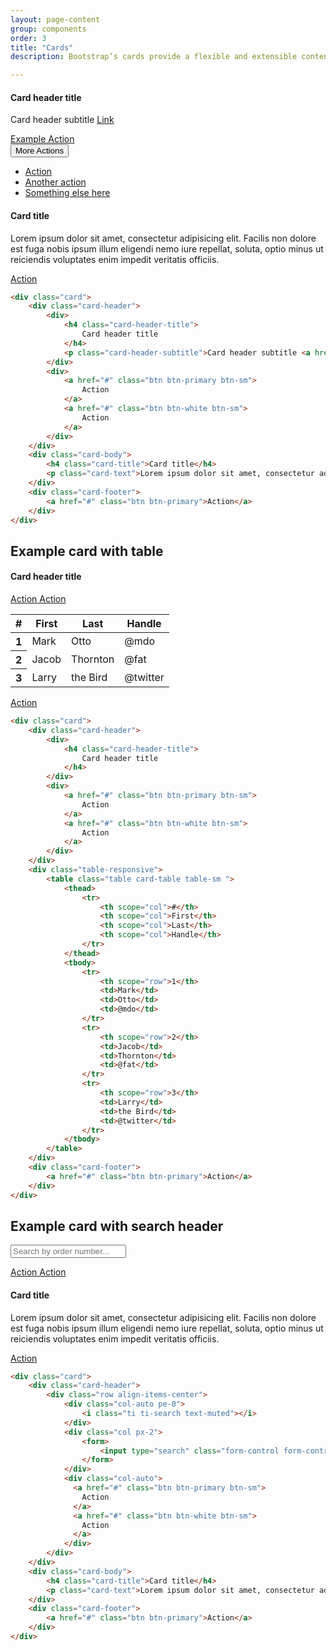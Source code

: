 ```yaml
---
layout: page-content
group: components
order: 3
title: "Cards"
description: Bootstrap’s cards provide a flexible and extensible content container with multiple variants and options. Please read the official <a href="https://getbootstrap.com/docs/5.2/components/card/" target="_blank">Bootstrap documentation</a> for a full list of options.

---
```


<div class=" mb-5">
<div class="card">
<div class="card-header">
  <div>
    <h4 class="card-header-title">
      Card header title
    </h4>
    <p class="card-header-subtitle">Card header subtitle <a href="#">Link</a></p>
  </div>
   <div class="d-flex">
      <a href="#" class="btn btn-white btn-sm me-2">
        Example Action
      </a>
     <div class="dropdown">
        <button class="btn btn-sm btn-white dropdown-toggle" type="button" id="dropdownMenuButton1" data-bs-toggle="dropdown" aria-expanded="false">
            More Actions
        </button>
        <ul class="dropdown-menu dropdown-menu-end" aria-labelledby="dropdownMenuButton1">
            <li><a class="dropdown-item" href="#">Action</a></li>
            <li><a class="dropdown-item" href="#">Another action</a></li>
            <li><a class="dropdown-item" href="#">Something else here</a></li>
        </ul>
        </div>
    </div>
</div>
<div class="card-body">
<h4 class="card-title">Card title</h4>
<p class="card-text">Lorem ipsum dolor sit amet, consectetur adipisicing elit. Facilis non dolore est fuga nobis ipsum illum eligendi nemo iure repellat, soluta, optio minus ut reiciendis voluptates enim impedit veritatis officiis.</p>
</div>
<div class="card-footer">
<a href="#" class="btn btn-primary">Action</a>
</div>
</div>
</div>

<div class=" mb-5">
<div class="card">

<div class="card-body" markdown="1">

```html
<div class="card">
    <div class="card-header">
        <div>
            <h4 class="card-header-title">
                Card header title
            </h4>
            <p class="card-header-subtitle">Card header subtitle <a href="#">Link</a></p>
        </div>
        <div>
            <a href="#" class="btn btn-primary btn-sm">
                Action
            </a>
            <a href="#" class="btn btn-white btn-sm">
                Action
            </a>
        </div>
    </div>
    <div class="card-body">
        <h4 class="card-title">Card title</h4>
        <p class="card-text">Lorem ipsum dolor sit amet, consectetur adipisicing elit. Facilis non dolore est fuga nobis ipsum illum eligendi nemo iure repellat, soluta, optio minus ut reiciendis voluptates enim impedit veritatis officiis.</p>
    </div>
    <div class="card-footer">
        <a href="#" class="btn btn-primary">Action</a>
    </div>
</div>
```

</div>
</div>
</div>


## Example card with table

<div class=" mb-5">
<div class="card">
<div class="card-header">
  <div>
    <h4 class="card-header-title">
      Card header title
    </h4>
  </div>
  <div>
    <a href="#" class="btn btn-primary btn-sm">
      Action
    </a>
    <a href="#" class="btn btn-white btn-sm">
      Action
    </a>
  </div>
</div>
<div class="table-responsive">
      <table class="table card-table table-sm ">
        <thead>
          <tr>
            <th scope="col">#</th>
            <th scope="col">First</th>
            <th scope="col">Last</th>
            <th scope="col">Handle</th>
          </tr>
        </thead>
        <tbody>
          <tr>
            <th scope="row">1</th>
            <td>Mark</td>
            <td>Otto</td>
            <td>@mdo</td>
          </tr>
          <tr>
            <th scope="row">2</th>
            <td>Jacob</td>
            <td>Thornton</td>
            <td>@fat</td>
          </tr>
          <tr>
            <th scope="row">3</th>
            <td>Larry</td>
            <td>the Bird</td>
            <td>@twitter</td>
          </tr>
        </tbody>
      </table>
    </div>
<div class="card-footer">
<a href="#" class="btn btn-primary">Action</a>
</div>
</div>
</div>

<div class=" mb-5">
<div class="card">

<div class="card-body" markdown="1">

```html
<div class="card">
    <div class="card-header">
        <div>
            <h4 class="card-header-title">
                Card header title
            </h4>
        </div>
        <div>
            <a href="#" class="btn btn-primary btn-sm">
                Action
            </a>
            <a href="#" class="btn btn-white btn-sm">
                Action
            </a>
        </div>
    </div>
    <div class="table-responsive">
        <table class="table card-table table-sm ">
            <thead>
                <tr>
                    <th scope="col">#</th>
                    <th scope="col">First</th>
                    <th scope="col">Last</th>
                    <th scope="col">Handle</th>
                </tr>
            </thead>
            <tbody>
                <tr>
                    <th scope="row">1</th>
                    <td>Mark</td>
                    <td>Otto</td>
                    <td>@mdo</td>
                </tr>
                <tr>
                    <th scope="row">2</th>
                    <td>Jacob</td>
                    <td>Thornton</td>
                    <td>@fat</td>
                </tr>
                <tr>
                    <th scope="row">3</th>
                    <td>Larry</td>
                    <td>the Bird</td>
                    <td>@twitter</td>
                </tr>
            </tbody>
        </table>
    </div>
    <div class="card-footer">
        <a href="#" class="btn btn-primary">Action</a>
    </div>
</div>
```

</div>
</div>
</div>


## Example card with search header

<div class=" mb-5">
<div class="card">
<div class="card-header">
    <div class="row align-items-center">
        <div class="col-auto pe-0">
            <i class="ti ti-search text-muted"></i>
        </div>
        <div class="col px-2">
            <form>
                <input type="search" class="form-control form-control-flush search" placeholder="Search by order number...">
            </form>
        </div>
        <div class="col-auto">
          <a href="#" class="btn btn-primary btn-sm">
            Action
          </a>
          <a href="#" class="btn btn-white btn-sm">
            Action
          </a>
        </div>
    </div>
</div>
<div class="card-body">
<h4 class="card-title">Card title</h4>
<p class="card-text">Lorem ipsum dolor sit amet, consectetur adipisicing elit. Facilis non dolore est fuga nobis ipsum illum eligendi nemo iure repellat, soluta, optio minus ut reiciendis voluptates enim impedit veritatis officiis.</p>
</div>
<div class="card-footer">
<a href="#" class="btn btn-primary">Action</a>
</div>
</div>
</div>


<div class=" mb-5">
<div class="card">

<div class="card-body" markdown="1">

```html
<div class="card">
    <div class="card-header">
        <div class="row align-items-center">
            <div class="col-auto pe-0">
                <i class="ti ti-search text-muted"></i>
            </div>
            <div class="col px-2">
                <form>
                    <input type="search" class="form-control form-control-flush search" placeholder="Search by order number...">
                </form>
            </div>
            <div class="col-auto">
              <a href="#" class="btn btn-primary btn-sm">
                Action
              </a>
              <a href="#" class="btn btn-white btn-sm">
                Action
              </a>
            </div>
        </div>
    </div>
    <div class="card-body">
        <h4 class="card-title">Card title</h4>
        <p class="card-text">Lorem ipsum dolor sit amet, consectetur adipisicing elit. Facilis non dolore est fuga nobis ipsum illum eligendi nemo iure repellat, soluta, optio minus ut reiciendis voluptates enim impedit veritatis officiis.</p>
    </div>
    <div class="card-footer">
        <a href="#" class="btn btn-primary">Action</a>
    </div>
</div>
```

</div>
</div>
</div>









